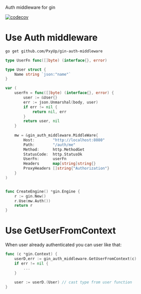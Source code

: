 Auth middleware for gin

[![codecov](https://codecov.io/gh/PxyUp/gin-auth-middleware/branch/master/graph/badge.svg)](https://codecov.io/gh/PxyUp/gin-auth-middleware)

# Use Auth middleware

```bash
go get github.com/PxyUp/gin-auth-middleware
```

```go
type UserFn func([]byte) (interface{}, error)

type User struct {
	Name string `json:"name"`
}

var (
    userFn = func([]byte) (interface{}, error) {
        user := &User{}
        err := json.Unmarshal(body, user)
        if err != nil {
            return nil, err
        }
        return user, nil
    } 
    
    mw = &gin_auth_middleware.MiddleWare{
        Host:        "http://localhost:8080"
        Path:        "/auth/me"
        Method:      http.MethodGet
        StatusCode:  http.StatusOk
        UserFn:      userFn
        Headers      map[string]string{}
        ProxyHeaders []string{"Authorization"}
    }
)


func CreateEngine() *gin.Engine {
	r := gin.New()
	r.Use(mw.Auth())
	return r
}

```

# Use GetUserFromContext
When user already authenticated you can user like that:

```go
func (c *gin.Context) {
	userD,err := gin_auth_middleware.GetUserFromContext(c)
	if err != nil {
		...
	}
	
	user := userD.(User) // cast type from user function
}
```